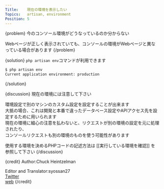 ```yaml
---
Title:    現在の環境を表示したい
Topics:   artisan, environment
Position: 5
---
```


{problem}
今のコンソール環境がどうなっているのか分からない

Webページが正しく表示されていても、コンソールの環境がWebページと異なっている場合があります
{/problem}

{solution}
`php artisan env`コマンドが利用できます

```bash
$ php artisan env
Current application environment: production
```
{/solution}

{discussion}
現在の環境には注意して下さい

環境設定で別のマシンのカスタム設定を設定することが出来ます  
大抵の場合、これは開発と本番で違ったデータベース設定やAPIアクセス先を設定するために用いられます  
現在の環境に細心の注意を払わないと、リクエストが別の環境の設定を元に処理されたり、  
コンソールリクエストも別の環境のものを使う可能性があります

使用する環境を決めるPHPコードの記述方法は [[実行している環境を確認]] を参照して下さい
{/discussion}

{credit}
Author:Chuck Heintzelman

Editor and Translator:syossan27  
[Twitter](https://twitter.com/syossan27)  
[web](http://syossan.hateblo.jp/0)
{/credit}
